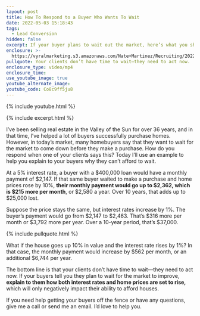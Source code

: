 ```yaml
---
layout: post
title: How To Respond to a Buyer Who Wants To Wait
date: 2022-05-03 15:18:43
tags:
  - Lead Conversion
hidden: false
excerpt: If your buyer plans to wait out the market, here’s what you should say.
enclosure: >-
  https://vyralmarketing.s3.amazonaws.com/Nate+Martinez/Recruiting/2022/How+To+Respond+to+a+Buyer+Who+Wants+To+Wait+(2).mp4
pullquote: Your clients don’t have time to wait—they need to act now.
enclosure_type: video/mp4
enclosure_time:
use_youtube_image: true
youtube_alternate_image:
youtube_code: Co8c9ff5ju8
---
```

{% include youtube.html %}

{% include excerpt.html %}

I’ve been selling real estate in the Valley of the Sun for over 36 years, and in that time, I’ve helped a lot of buyers successfully purchase homes. However, in today’s market, many homebuyers say that they want to wait for the market to come down before they make a purchase. How do you respond when one of your clients says this? Today I’ll use an example to help you explain to your buyers why they can’t afford to wait.

At a 5% interest rate, a buyer with a $400,000 loan would have a monthly payment of $2,147. If that same buyer waited to make a purchase and home prices rose by 10%, **their monthly payment would go up to $2,362, which is $215 more per month**, or $2,580 a year. Over 10 years, that adds up to $25,000 lost.

Suppose the price stays the same, but interest rates increase by 1%. The buyer’s payment would go from $2,147 to $2,463. That’s $316 more per month or $3,792 more per year. Over a 10-year period, that’s $37,000.

{% include pullquote.html %}

What if the house goes up 10% in value and the interest rate rises by 1%? In that case, the monthly payment would increase by $562 per month, or an additional $6,744 per year.

The bottom line is that your clients don’t have time to wait—they need to act now. If your buyers tell you they plan to wait for the market to improve, **explain to them how both interest rates and home prices are set to rise,** which will only negatively impact their ability to afford houses.

If you need help getting your buyers off the fence or have any questions, give me a call or send me an email. I’d love to help you.

